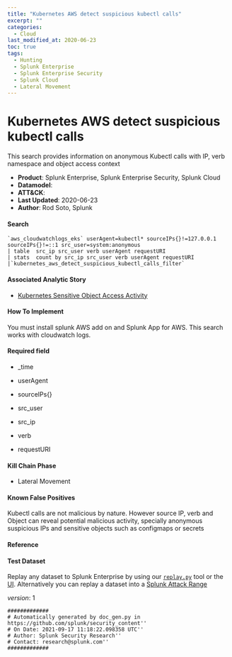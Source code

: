 ```yaml
---
title: "Kubernetes AWS detect suspicious kubectl calls"
excerpt: ""
categories:
  - Cloud
last_modified_at: 2020-06-23
toc: true
tags:
  - Hunting
  - Splunk Enterprise
  - Splunk Enterprise Security
  - Splunk Cloud
  - Lateral Movement
---
```


# Kubernetes AWS detect suspicious kubectl calls

This search provides information on anonymous Kubectl calls with IP, verb namespace and object access context

- **Product**: Splunk Enterprise, Splunk Enterprise Security, Splunk Cloud
- **Datamodel**:
- **ATT&CK**: 
- **Last Updated**: 2020-06-23
- **Author**: Rod Soto, Splunk



#### Search

```
`aws_cloudwatchlogs_eks` userAgent=kubectl* sourceIPs{}!=127.0.0.1 sourceIPs{}!=::1 src_user=system:anonymous  
| table  src_ip src_user verb userAgent requestURI  
| stats  count by src_ip src_user verb userAgent requestURI 
|`kubernetes_aws_detect_suspicious_kubectl_calls_filter`
```

#### Associated Analytic Story

* [Kubernetes Sensitive Object Access Activity](_stories/kubernetes_sensitive_object_access_activity)


#### How To Implement
You must install splunk AWS add on and Splunk App for AWS. This search works with cloudwatch logs.

#### Required field

* _time

* userAgent

* sourceIPs{}

* src_user

* src_ip

* verb

* requestURI


#### Kill Chain Phase

* Lateral Movement


#### Known False Positives
Kubectl calls are not malicious by nature. However source IP, verb and Object can reveal potential malicious activity, specially anonymous suspicious IPs and sensitive objects such as configmaps or secrets




#### Reference


#### Test Dataset
Replay any dataset to Splunk Enterprise by using our [`replay.py`](https://github.com/splunk/attack_data#using-replaypy) tool or the [UI](https://github.com/splunk/attack_data#using-ui).
Alternatively you can replay a dataset into a [Splunk Attack Range](https://github.com/splunk/attack_range#replay-dumps-into-attack-range-splunk-server)



_version_: 1

```
#############
# Automatically generated by doc_gen.py in https://github.com/splunk/security_content''
# On Date: 2021-09-17 11:18:22.098358 UTC''
# Author: Splunk Security Research''
# Contact: research@splunk.com''
#############
```